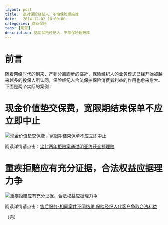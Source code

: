 ```yaml
---
layout: post
title:  选对保险经纪人，不怕保险理赔难
date:   2014-12-02 18:00:00
categories: 商业保险
tags: [明亚]
description: 选对保险经纪人，不怕保险理赔难
---
```


# 前言
随着网络时代的到来、产销分离脚步的临近，保险经纪人的业务模式已经开始被越来越多的投保人所认同，保险经纪人合法保护保险消费者利益的作用也愈来愈大。下面是两个实际的案例：
<!-- more -->

# 现金价值垫交保费，宽限期结束保单不应立即中止

![现金价值垫交保费，宽限期结束保单不应立即中止][1]

阅读详情请点击：[尘封两年拒赔案通过明亚终获全额理赔][3]

# 重疾拒赔应有充分证据，合法权益应据理力争

![重疾拒赔应有充分证据，合法权益应据理力争][2]

阅读详情请点击：[售后服务-相同案件不同结果 保险经纪人代客户争取合法利益][4]

[1]: http://blog-27zeros.qiniudn.com/lipei%E6%A1%88%E4%BE%8B1.png
[2]: http://blog-27zeros.qiniudn.com/lipei%E6%A1%88%E4%BE%8B2.png
[3]: http://blog-27zeros.qiniudn.com/lipei%E5%B0%98%E5%B0%81%E4%B8%A4%E5%B9%B4%E6%8B%92%E8%B5%94%E6%A1%88%E9%80%9A%E8%BF%87%E6%98%8E%E4%BA%9A%E7%BB%88%E8%8E%B7%E5%85%A8%E9%A2%9D%E7%90%86%E8%B5%94.pdf
[4]: http://insurance.hexun.com/2013-01-24/150529497.html

（完）
